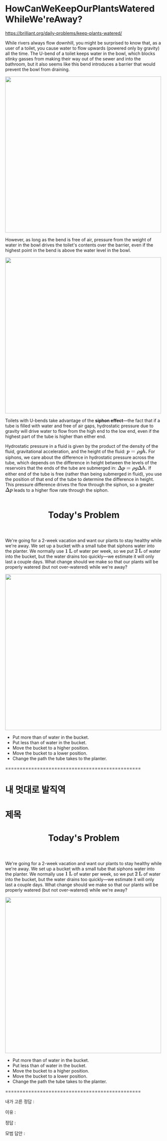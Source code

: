# HowCanWeKeepOurPlantsWateredWhileWe'reAway?
https://brilliant.org/daily-problems/keep-plants-watered/


<p>While rivers always flow downhill, you might be surprised to know that, as a user of a toilet, you cause water to flow upwards (powered only by gravity) all the time. The U-bend of a toilet keeps water in the bowl, which blocks stinky gasses from making their way out of the sewer and into the bathroom, but it also seems like this bend introduces a barrier that would prevent the bowl from draining. </p>





<p></p><div class="image-caption center">
<div class="zoomable-image"><span></span><img src="https://ds055uzetaobb.cloudfront.net/brioche/uploads/j2Ej0MSDvV-frame-3-14.svg?width=500" srcset="https://ds055uzetaobb.cloudfront.net/brioche/uploads/j2Ej0MSDvV-frame-3-14.svg?width=500 1x,https://ds055uzetaobb.cloudfront.net/brioche/uploads/j2Ej0MSDvV-frame-3-14.svg?width=1000 2x,https://ds055uzetaobb.cloudfront.net/brioche/uploads/j2Ej0MSDvV-frame-3-14.svg?width=1500 3x" alt="" style="width:500px;max-width:100%;"></div>
</div><p></p>

<p>However, as long as the bend is free of air, pressure from the weight of water in the bowl drives the toilet's contents over the barrier, even if the highest point in the bend is above the water level in the bowl.</p>

<p></p><div class="image-caption center">
<div class="zoomable-image"><span></span><img src="https://ds055uzetaobb.cloudfront.net/brioche/uploads/GD10UKntiw-frame-5.svg?width=500" srcset="https://ds055uzetaobb.cloudfront.net/brioche/uploads/GD10UKntiw-frame-5.svg?width=500 1x,https://ds055uzetaobb.cloudfront.net/brioche/uploads/GD10UKntiw-frame-5.svg?width=1000 2x,https://ds055uzetaobb.cloudfront.net/brioche/uploads/GD10UKntiw-frame-5.svg?width=1500 3x" alt="" style="width:500px;max-width:100%;"></div>
</div> <p></p>

<p>Toilets with U-bends take advantage of the <strong>siphon effect</strong>—the fact that if a tube is filled with water and free of air gaps, hydrostatic pressure due to gravity will drive water to flow from the high end to the low end, even if the highest part of the tube is higher than either end. </p>

<p>Hydrostatic pressure in a fluid is given by the product of the density of the fluid, gravitational acceleration, and the height of the fluid:
<span class="latexprocessor-block latexprocessor-d36cda2a02fbbf3d57cad714aab3749e5feefae9d632f557501c47a8481dfab3"><svg xmlns:xlink="http://www.w3.org/1999/xlink" style="width: 8.667ex; height: 2.222ex; vertical-align: -0.667ex; margin-top: 1px; margin-right: 0px; margin-bottom: 1px; margin-left: 0px; " viewBox="-39 -714.9033013280564 3726.5555555555557 951.8066026561128"><defs><path id="MJMATHI-70-12c2fb6e359611e9a5c902b7b6aa38863e410cd177ab49f29b1776d2f66b398e" stroke-width="0" d="M23 287Q24 290 25 295T30 317T40 348T55 381T75 411T101 433T134 442Q209 442 230 378L240 387Q302 442 358 442Q423 442 460 395T497 281Q497 173 421 82T249 -10Q227 -10 210 -4Q199 1 187 11T168 28L161 36Q160 35 139 -51T118 -138Q118 -144 126 -145T163 -148H188Q194 -155 194 -157T191 -175Q188 -187 185 -190T172 -194Q170 -194 161 -194T127 -193T65 -192Q-5 -192 -24 -194H-32Q-39 -187 -39 -183Q-37 -156 -26 -148H-6Q28 -147 33 -136Q36 -130 94 103T155 350Q156 355 156 364Q156 405 131 405Q109 405 94 377T71 316T59 280Q57 278 43 278H29Q23 284 23 287ZM178 102Q200 26 252 26Q282 26 310 49T356 107Q374 141 392 215T411 325V331Q411 405 350 405Q339 405 328 402T306 393T286 380T269 365T254 350T243 336T235 326L232 322Q232 321 229 308T218 264T204 212Q178 106 178 102Z"></path><path id="MJMAIN-3D-12c2fb6e359611e9a5c902b7b6aa38863e410cd177ab49f29b1776d2f66b398e" stroke-width="0" d="M56 347Q56 360 70 367H707Q722 359 722 347Q722 336 708 328L390 327H72Q56 332 56 347ZM56 153Q56 168 72 173H708Q722 163 722 153Q722 140 707 133H70Q56 140 56 153Z"></path><path id="MJMATHI-3C1-12c2fb6e359611e9a5c902b7b6aa38863e410cd177ab49f29b1776d2f66b398e" stroke-width="0" d="M58 -216Q25 -216 23 -186Q23 -176 73 26T127 234Q143 289 182 341Q252 427 341 441Q343 441 349 441T359 442Q432 442 471 394T510 276Q510 219 486 165T425 74T345 13T266 -10H255H248Q197 -10 165 35L160 41L133 -71Q108 -168 104 -181T92 -202Q76 -216 58 -216ZM424 322Q424 359 407 382T357 405Q322 405 287 376T231 300Q217 269 193 170L176 102Q193 26 260 26Q298 26 334 62Q367 92 389 158T418 266T424 322Z"></path><path id="MJMATHI-67-12c2fb6e359611e9a5c902b7b6aa38863e410cd177ab49f29b1776d2f66b398e" stroke-width="0" d="M311 43Q296 30 267 15T206 0Q143 0 105 45T66 160Q66 265 143 353T314 442Q361 442 401 394L404 398Q406 401 409 404T418 412T431 419T447 422Q461 422 470 413T480 394Q480 379 423 152T363 -80Q345 -134 286 -169T151 -205Q10 -205 10 -137Q10 -111 28 -91T74 -71Q89 -71 102 -80T116 -111Q116 -121 114 -130T107 -144T99 -154T92 -162L90 -164H91Q101 -167 151 -167Q189 -167 211 -155Q234 -144 254 -122T282 -75Q288 -56 298 -13Q311 35 311 43ZM384 328L380 339Q377 350 375 354T369 368T359 382T346 393T328 402T306 405Q262 405 221 352Q191 313 171 233T151 117Q151 38 213 38Q269 38 323 108L331 118L384 328Z"></path><path id="MJMATHI-68-12c2fb6e359611e9a5c902b7b6aa38863e410cd177ab49f29b1776d2f66b398e" stroke-width="0" d="M137 683Q138 683 209 688T282 694Q294 694 294 685Q294 674 258 534Q220 386 220 383Q220 381 227 388Q288 442 357 442Q411 442 444 415T478 336Q478 285 440 178T402 50Q403 36 407 31T422 26Q450 26 474 56T513 138Q516 149 519 151T535 153Q555 153 555 145Q555 144 551 130Q535 71 500 33Q466 -10 419 -10H414Q367 -10 346 17T325 74Q325 90 361 192T398 345Q398 404 354 404H349Q266 404 205 306L198 293L164 158Q132 28 127 16Q114 -11 83 -11Q69 -11 59 -2T48 16Q48 30 121 320L195 616Q195 629 188 632T149 637H128Q122 643 122 645T124 664Q129 683 137 683Z"></path><path id="MJMAIN-2E-12c2fb6e359611e9a5c902b7b6aa38863e410cd177ab49f29b1776d2f66b398e" stroke-width="0" d="M78 60Q78 84 95 102T138 120Q162 120 180 104T199 61Q199 36 182 18T139 0T96 17T78 60Z"></path></defs><g stroke="black" fill="black" stroke-width="0" transform="matrix(1 0 0 -1 0 0)"><use xlink:href="#MJMATHI-70-12c2fb6e359611e9a5c902b7b6aa38863e410cd177ab49f29b1776d2f66b398e"></use><use xlink:href="#MJMAIN-3D-12c2fb6e359611e9a5c902b7b6aa38863e410cd177ab49f29b1776d2f66b398e" x="780" y="0"></use><use xlink:href="#MJMATHI-3C1-12c2fb6e359611e9a5c902b7b6aa38863e410cd177ab49f29b1776d2f66b398e" x="1836" y="0"></use><use xlink:href="#MJMATHI-67-12c2fb6e359611e9a5c902b7b6aa38863e410cd177ab49f29b1776d2f66b398e" x="2353" y="0"></use><use xlink:href="#MJMATHI-68-12c2fb6e359611e9a5c902b7b6aa38863e410cd177ab49f29b1776d2f66b398e" x="2833" y="0"></use><use xlink:href="#MJMAIN-2E-12c2fb6e359611e9a5c902b7b6aa38863e410cd177ab49f29b1776d2f66b398e" x="3409" y="0"></use></g></svg></span>
For siphons, we care about the difference in hydrostatic pressure across the tube, which depends on the difference in height between the levels of the reservoirs that the ends of the tube are submerged in: <span class="latexprocessor-inline latexprocessor-19c0d621f5d8dadcbf2c115d8a339cefd36db7b2ef9ae7e38aa00b7501b74ddf"><svg xmlns:xlink="http://www.w3.org/1999/xlink" style="width: 12.444ex; height: 2.222ex; vertical-align: -0.667ex; margin-top: 1px; margin-right: 0px; margin-bottom: 1px; margin-left: 0px; " viewBox="0 -736.9033013280564 5353.555555555556 973.8066026561128"><defs><path id="MJMAIN-394-0b9a179c296511e98ea502160d56b37e02658430ebe24a878b5975cbcdc19ac0" stroke-width="0" d="M51 0Q46 4 46 7Q46 9 215 357T388 709Q391 716 416 716Q439 716 444 709Q447 705 616 357T786 7Q786 4 781 0H51ZM507 344L384 596L137 92L383 91H630Q630 93 507 344Z"></path><path id="MJMATHI-70-0b9a179c296511e98ea502160d56b37e02658430ebe24a878b5975cbcdc19ac0" stroke-width="0" d="M23 287Q24 290 25 295T30 317T40 348T55 381T75 411T101 433T134 442Q209 442 230 378L240 387Q302 442 358 442Q423 442 460 395T497 281Q497 173 421 82T249 -10Q227 -10 210 -4Q199 1 187 11T168 28L161 36Q160 35 139 -51T118 -138Q118 -144 126 -145T163 -148H188Q194 -155 194 -157T191 -175Q188 -187 185 -190T172 -194Q170 -194 161 -194T127 -193T65 -192Q-5 -192 -24 -194H-32Q-39 -187 -39 -183Q-37 -156 -26 -148H-6Q28 -147 33 -136Q36 -130 94 103T155 350Q156 355 156 364Q156 405 131 405Q109 405 94 377T71 316T59 280Q57 278 43 278H29Q23 284 23 287ZM178 102Q200 26 252 26Q282 26 310 49T356 107Q374 141 392 215T411 325V331Q411 405 350 405Q339 405 328 402T306 393T286 380T269 365T254 350T243 336T235 326L232 322Q232 321 229 308T218 264T204 212Q178 106 178 102Z"></path><path id="MJMAIN-3D-0b9a179c296511e98ea502160d56b37e02658430ebe24a878b5975cbcdc19ac0" stroke-width="0" d="M56 347Q56 360 70 367H707Q722 359 722 347Q722 336 708 328L390 327H72Q56 332 56 347ZM56 153Q56 168 72 173H708Q722 163 722 153Q722 140 707 133H70Q56 140 56 153Z"></path><path id="MJMATHI-3C1-0b9a179c296511e98ea502160d56b37e02658430ebe24a878b5975cbcdc19ac0" stroke-width="0" d="M58 -216Q25 -216 23 -186Q23 -176 73 26T127 234Q143 289 182 341Q252 427 341 441Q343 441 349 441T359 442Q432 442 471 394T510 276Q510 219 486 165T425 74T345 13T266 -10H255H248Q197 -10 165 35L160 41L133 -71Q108 -168 104 -181T92 -202Q76 -216 58 -216ZM424 322Q424 359 407 382T357 405Q322 405 287 376T231 300Q217 269 193 170L176 102Q193 26 260 26Q298 26 334 62Q367 92 389 158T418 266T424 322Z"></path><path id="MJMATHI-67-0b9a179c296511e98ea502160d56b37e02658430ebe24a878b5975cbcdc19ac0" stroke-width="0" d="M311 43Q296 30 267 15T206 0Q143 0 105 45T66 160Q66 265 143 353T314 442Q361 442 401 394L404 398Q406 401 409 404T418 412T431 419T447 422Q461 422 470 413T480 394Q480 379 423 152T363 -80Q345 -134 286 -169T151 -205Q10 -205 10 -137Q10 -111 28 -91T74 -71Q89 -71 102 -80T116 -111Q116 -121 114 -130T107 -144T99 -154T92 -162L90 -164H91Q101 -167 151 -167Q189 -167 211 -155Q234 -144 254 -122T282 -75Q288 -56 298 -13Q311 35 311 43ZM384 328L380 339Q377 350 375 354T369 368T359 382T346 393T328 402T306 405Q262 405 221 352Q191 313 171 233T151 117Q151 38 213 38Q269 38 323 108L331 118L384 328Z"></path><path id="MJMAIN-394-0b9a179c296511e98ea502160d56b37e02658430ebe24a878b5975cbcdc19ac0" stroke-width="0" d="M51 0Q46 4 46 7Q46 9 215 357T388 709Q391 716 416 716Q439 716 444 709Q447 705 616 357T786 7Q786 4 781 0H51ZM507 344L384 596L137 92L383 91H630Q630 93 507 344Z"></path><path id="MJMATHI-68-0b9a179c296511e98ea502160d56b37e02658430ebe24a878b5975cbcdc19ac0" stroke-width="0" d="M137 683Q138 683 209 688T282 694Q294 694 294 685Q294 674 258 534Q220 386 220 383Q220 381 227 388Q288 442 357 442Q411 442 444 415T478 336Q478 285 440 178T402 50Q403 36 407 31T422 26Q450 26 474 56T513 138Q516 149 519 151T535 153Q555 153 555 145Q555 144 551 130Q535 71 500 33Q466 -10 419 -10H414Q367 -10 346 17T325 74Q325 90 361 192T398 345Q398 404 354 404H349Q266 404 205 306L198 293L164 158Q132 28 127 16Q114 -11 83 -11Q69 -11 59 -2T48 16Q48 30 121 320L195 616Q195 629 188 632T149 637H128Q122 643 122 645T124 664Q129 683 137 683Z"></path><path id="MJMAIN-2E-0b9a179c296511e98ea502160d56b37e02658430ebe24a878b5975cbcdc19ac0" stroke-width="0" d="M78 60Q78 84 95 102T138 120Q162 120 180 104T199 61Q199 36 182 18T139 0T96 17T78 60Z"></path></defs><g stroke="black" fill="black" stroke-width="0" transform="matrix(1 0 0 -1 0 0)"><use xlink:href="#MJMAIN-394-0b9a179c296511e98ea502160d56b37e02658430ebe24a878b5975cbcdc19ac0"></use><use xlink:href="#MJMATHI-70-0b9a179c296511e98ea502160d56b37e02658430ebe24a878b5975cbcdc19ac0" x="833" y="0"></use><use xlink:href="#MJMAIN-3D-0b9a179c296511e98ea502160d56b37e02658430ebe24a878b5975cbcdc19ac0" x="1613" y="0"></use><use xlink:href="#MJMATHI-3C1-0b9a179c296511e98ea502160d56b37e02658430ebe24a878b5975cbcdc19ac0" x="2669" y="0"></use><use xlink:href="#MJMATHI-67-0b9a179c296511e98ea502160d56b37e02658430ebe24a878b5975cbcdc19ac0" x="3186" y="0"></use><use xlink:href="#MJMAIN-394-0b9a179c296511e98ea502160d56b37e02658430ebe24a878b5975cbcdc19ac0" x="3666" y="0"></use><use xlink:href="#MJMATHI-68-0b9a179c296511e98ea502160d56b37e02658430ebe24a878b5975cbcdc19ac0" x="4499" y="0"></use><use xlink:href="#MJMAIN-2E-0b9a179c296511e98ea502160d56b37e02658430ebe24a878b5975cbcdc19ac0" x="5075" y="0"></use></g></svg></span> If either end of the tube is free (rather than being submerged in fluid), you use the position of that end of the tube to determine the difference in height. This pressure difference drives the flow through the siphon, so a greater <span class="latexprocessor-inline latexprocessor-fa2cee01c0af1f9d07ffca4d09988992314d2b2d742321491444384d1de7e4a4"><svg xmlns:xlink="http://www.w3.org/1999/xlink" style="width: 3.111ex; height: 2.222ex; vertical-align: -0.556ex; margin-top: 1px; margin-right: 0px; margin-bottom: 1px; margin-left: 0px; " viewBox="0 -736.9033013280564 1336 951.8066026561128"><defs><path id="MJMAIN-394-f0837cfe3a2311e38dd940400601ade90c9f1b29e2e24c13aefa7887426ae173" stroke-width="0" d="M51 0Q46 4 46 7Q46 9 215 357T388 709Q391 716 416 716Q439 716 444 709Q447 705 616 357T786 7Q786 4 781 0H51ZM507 344L384 596L137 92L383 91H630Q630 93 507 344Z"></path><path id="MJMATHI-70-f0837cfe3a2311e38dd940400601ade90c9f1b29e2e24c13aefa7887426ae173" stroke-width="0" d="M23 287Q24 290 25 295T30 317T40 348T55 381T75 411T101 433T134 442Q209 442 230 378L240 387Q302 442 358 442Q423 442 460 395T497 281Q497 173 421 82T249 -10Q227 -10 210 -4Q199 1 187 11T168 28L161 36Q160 35 139 -51T118 -138Q118 -144 126 -145T163 -148H188Q194 -155 194 -157T191 -175Q188 -187 185 -190T172 -194Q170 -194 161 -194T127 -193T65 -192Q-5 -192 -24 -194H-32Q-39 -187 -39 -183Q-37 -156 -26 -148H-6Q28 -147 33 -136Q36 -130 94 103T155 350Q156 355 156 364Q156 405 131 405Q109 405 94 377T71 316T59 280Q57 278 43 278H29Q23 284 23 287ZM178 102Q200 26 252 26Q282 26 310 49T356 107Q374 141 392 215T411 325V331Q411 405 350 405Q339 405 328 402T306 393T286 380T269 365T254 350T243 336T235 326L232 322Q232 321 229 308T218 264T204 212Q178 106 178 102Z"></path></defs><g stroke="black" fill="black" stroke-width="0" transform="matrix(1 0 0 -1 0 0)"><use xlink:href="#MJMAIN-394-f0837cfe3a2311e38dd940400601ade90c9f1b29e2e24c13aefa7887426ae173"></use><use xlink:href="#MJMATHI-70-f0837cfe3a2311e38dd940400601ade90c9f1b29e2e24c13aefa7887426ae173" x="833" y="0"></use></g></svg></span> leads to a higher flow rate through the siphon.</p>

<p></p><div class="image-caption center">
<div class="zoomable-image"><span></span><img src="https://ds055uzetaobb.cloudfront.net/brioche/uploads/CBpFRt1nYw-frame-2.png?width=1200" srcset="https://ds055uzetaobb.cloudfront.net/brioche/uploads/CBpFRt1nYw-frame-2.png?width=1200 1x,https://ds055uzetaobb.cloudfront.net/brioche/uploads/CBpFRt1nYw-frame-2.png?width=2400 2x,https://ds055uzetaobb.cloudfront.net/brioche/uploads/CBpFRt1nYw-frame-2.png?width=3600 3x" alt=""></div>
</div><p></p>




<div class="b-readable-l">
<header class="b-vspace-m">
<h1>Today's Problem</h1>
</header>

<div class="solv-problem">
<div class="solv-content">




<div class="question-text latex">





<p>We're going for a 2-week vacation and want our plants to stay healthy while we're away. We set up a bucket with a small tube that siphons water into the planter. We normally use <span class="latexprocessor-inline latexprocessor-3fe977f1740bc30dca194a38120d93252633b09c6c0a46f80c8bf393004145ff"><svg xmlns:xlink="http://www.w3.org/1999/xlink" style="width: 3.125ex; height: 1.625ex; vertical-align: -0.125ex; margin-top: 1px; margin-right: 0px; margin-bottom: 1px; margin-left: 0px; " viewBox="0 -701.5807122916057 1347.2222222222222 720.1614245832114"><defs><path id="MJMAIN-31-d66bde2e53a211e685b602f5dad986b73668dadfe9974cb28cb7d44ce0beaf1e" stroke-width="0" d="M213 578L200 573Q186 568 160 563T102 556H83V602H102Q149 604 189 617T245 641T273 663Q275 666 285 666Q294 666 302 660V361L303 61Q310 54 315 52T339 48T401 46H427V0H416Q395 3 257 3Q121 3 100 0H88V46H114Q136 46 152 46T177 47T193 50T201 52T207 57T213 61V578Z"></path><path id="MJMAIN-4C-d66bde2e53a211e685b602f5dad986b73668dadfe9974cb28cb7d44ce0beaf1e" stroke-width="0" d="M128 622Q121 629 117 631T101 634T58 637H25V683H36Q48 680 182 680Q324 680 348 683H360V637H333Q273 637 258 635T233 622L232 342V129Q232 57 237 52Q243 47 313 47Q384 47 410 53Q470 70 498 110T536 221Q536 226 537 238T540 261T542 272T562 273H582V268Q580 265 568 137T554 5V0H25V46H58Q100 47 109 49T128 61V622Z"></path></defs><g stroke="black" fill="black" stroke-width="0" transform="matrix(1 0 0 -1 0 0)"><use xlink:href="#MJMAIN-31-d66bde2e53a211e685b602f5dad986b73668dadfe9974cb28cb7d44ce0beaf1e"></use><use xlink:href="#MJMAIN-4C-d66bde2e53a211e685b602f5dad986b73668dadfe9974cb28cb7d44ce0beaf1e" x="722" y="0"></use></g></svg></span> of water per week, so we put <span class="latexprocessor-inline latexprocessor-33e93288bb23339c1204ab4ff98cd5433578a71ca8d30379d6bcbdaf47a9cb80"><svg xmlns:xlink="http://www.w3.org/1999/xlink" style="width: 3.111ex; height: 1.667ex; vertical-align: -0.111ex; margin-top: 1px; margin-right: 0px; margin-bottom: 1px; margin-left: 0px; " viewBox="0 -703.9033013280564 1347.2222222222222 724.8066026561128"><defs><path id="MJMAIN-32-4aa3206424a611e98ea502160d56b37e6317e53088a8424bab4b25e159c1e47f" stroke-width="0" d="M109 429Q82 429 66 447T50 491Q50 562 103 614T235 666Q326 666 387 610T449 465Q449 422 429 383T381 315T301 241Q265 210 201 149L142 93L218 92Q375 92 385 97Q392 99 409 186V189H449V186Q448 183 436 95T421 3V0H50V19V31Q50 38 56 46T86 81Q115 113 136 137Q145 147 170 174T204 211T233 244T261 278T284 308T305 340T320 369T333 401T340 431T343 464Q343 527 309 573T212 619Q179 619 154 602T119 569T109 550Q109 549 114 549Q132 549 151 535T170 489Q170 464 154 447T109 429Z"></path><path id="MJMAIN-4C-4aa3206424a611e98ea502160d56b37e6317e53088a8424bab4b25e159c1e47f" stroke-width="0" d="M128 622Q121 629 117 631T101 634T58 637H25V683H36Q48 680 182 680Q324 680 348 683H360V637H333Q273 637 258 635T233 622L232 342V129Q232 57 237 52Q243 47 313 47Q384 47 410 53Q470 70 498 110T536 221Q536 226 537 238T540 261T542 272T562 273H582V268Q580 265 568 137T554 5V0H25V46H58Q100 47 109 49T128 61V622Z"></path></defs><g stroke="black" fill="black" stroke-width="0" transform="matrix(1 0 0 -1 0 0)"><use xlink:href="#MJMAIN-32-4aa3206424a611e98ea502160d56b37e6317e53088a8424bab4b25e159c1e47f"></use><use xlink:href="#MJMAIN-4C-4aa3206424a611e98ea502160d56b37e6317e53088a8424bab4b25e159c1e47f" x="722" y="0"></use></g></svg></span> of water into the bucket, but the water drains too quickly—we estimate it will only last a couple days. What change should we make so that our plants will be properly watered (but not over-watered) while we're away?</p>

<p></p><div class="image-caption center">
<div class="zoomable-image"><span></span><img src="https://ds055uzetaobb.cloudfront.net/brioche/uploads/kGqXAx7Xzo-frame-7.svg?width=500" srcset="https://ds055uzetaobb.cloudfront.net/brioche/uploads/kGqXAx7Xzo-frame-7.svg?width=500 1x,https://ds055uzetaobb.cloudfront.net/brioche/uploads/kGqXAx7Xzo-frame-7.svg?width=1000 2x,https://ds055uzetaobb.cloudfront.net/brioche/uploads/kGqXAx7Xzo-frame-7.svg?width=1500 3x" alt="" style="width:500px;max-width:100%;"></div>
</div><p></p>


</div>


</div>
</div>
</div>


* Put more than of water in the bucket.
* Put less than of water in the bucket.
* Move the bucket to a higher position.
* Move the bucket to a lower position.
* Change the path the tube takes to the planter.

===============================================



# 내 멋대로 발직역
# 제목

<div class="b-readable-l">
<header class="b-vspace-m">
<h1>Today's Problem</h1>
</header>

<div class="solv-problem">
<div class="solv-content">




<div class="question-text latex">





<p>We're going for a 2-week vacation and want our plants to stay healthy while we're away. We set up a bucket with a small tube that siphons water into the planter. We normally use <span class="latexprocessor-inline latexprocessor-3fe977f1740bc30dca194a38120d93252633b09c6c0a46f80c8bf393004145ff"><svg xmlns:xlink="http://www.w3.org/1999/xlink" style="width: 3.125ex; height: 1.625ex; vertical-align: -0.125ex; margin-top: 1px; margin-right: 0px; margin-bottom: 1px; margin-left: 0px; " viewBox="0 -701.5807122916057 1347.2222222222222 720.1614245832114"><defs><path id="MJMAIN-31-d66bde2e53a211e685b602f5dad986b73668dadfe9974cb28cb7d44ce0beaf1e" stroke-width="0" d="M213 578L200 573Q186 568 160 563T102 556H83V602H102Q149 604 189 617T245 641T273 663Q275 666 285 666Q294 666 302 660V361L303 61Q310 54 315 52T339 48T401 46H427V0H416Q395 3 257 3Q121 3 100 0H88V46H114Q136 46 152 46T177 47T193 50T201 52T207 57T213 61V578Z"></path><path id="MJMAIN-4C-d66bde2e53a211e685b602f5dad986b73668dadfe9974cb28cb7d44ce0beaf1e" stroke-width="0" d="M128 622Q121 629 117 631T101 634T58 637H25V683H36Q48 680 182 680Q324 680 348 683H360V637H333Q273 637 258 635T233 622L232 342V129Q232 57 237 52Q243 47 313 47Q384 47 410 53Q470 70 498 110T536 221Q536 226 537 238T540 261T542 272T562 273H582V268Q580 265 568 137T554 5V0H25V46H58Q100 47 109 49T128 61V622Z"></path></defs><g stroke="black" fill="black" stroke-width="0" transform="matrix(1 0 0 -1 0 0)"><use xlink:href="#MJMAIN-31-d66bde2e53a211e685b602f5dad986b73668dadfe9974cb28cb7d44ce0beaf1e"></use><use xlink:href="#MJMAIN-4C-d66bde2e53a211e685b602f5dad986b73668dadfe9974cb28cb7d44ce0beaf1e" x="722" y="0"></use></g></svg></span> of water per week, so we put <span class="latexprocessor-inline latexprocessor-33e93288bb23339c1204ab4ff98cd5433578a71ca8d30379d6bcbdaf47a9cb80"><svg xmlns:xlink="http://www.w3.org/1999/xlink" style="width: 3.111ex; height: 1.667ex; vertical-align: -0.111ex; margin-top: 1px; margin-right: 0px; margin-bottom: 1px; margin-left: 0px; " viewBox="0 -703.9033013280564 1347.2222222222222 724.8066026561128"><defs><path id="MJMAIN-32-4aa3206424a611e98ea502160d56b37e6317e53088a8424bab4b25e159c1e47f" stroke-width="0" d="M109 429Q82 429 66 447T50 491Q50 562 103 614T235 666Q326 666 387 610T449 465Q449 422 429 383T381 315T301 241Q265 210 201 149L142 93L218 92Q375 92 385 97Q392 99 409 186V189H449V186Q448 183 436 95T421 3V0H50V19V31Q50 38 56 46T86 81Q115 113 136 137Q145 147 170 174T204 211T233 244T261 278T284 308T305 340T320 369T333 401T340 431T343 464Q343 527 309 573T212 619Q179 619 154 602T119 569T109 550Q109 549 114 549Q132 549 151 535T170 489Q170 464 154 447T109 429Z"></path><path id="MJMAIN-4C-4aa3206424a611e98ea502160d56b37e6317e53088a8424bab4b25e159c1e47f" stroke-width="0" d="M128 622Q121 629 117 631T101 634T58 637H25V683H36Q48 680 182 680Q324 680 348 683H360V637H333Q273 637 258 635T233 622L232 342V129Q232 57 237 52Q243 47 313 47Q384 47 410 53Q470 70 498 110T536 221Q536 226 537 238T540 261T542 272T562 273H582V268Q580 265 568 137T554 5V0H25V46H58Q100 47 109 49T128 61V622Z"></path></defs><g stroke="black" fill="black" stroke-width="0" transform="matrix(1 0 0 -1 0 0)"><use xlink:href="#MJMAIN-32-4aa3206424a611e98ea502160d56b37e6317e53088a8424bab4b25e159c1e47f"></use><use xlink:href="#MJMAIN-4C-4aa3206424a611e98ea502160d56b37e6317e53088a8424bab4b25e159c1e47f" x="722" y="0"></use></g></svg></span> of water into the bucket, but the water drains too quickly—we estimate it will only last a couple days. What change should we make so that our plants will be properly watered (but not over-watered) while we're away?</p>

<p></p><div class="image-caption center">
<div class="zoomable-image"><span></span><img src="https://ds055uzetaobb.cloudfront.net/brioche/uploads/kGqXAx7Xzo-frame-7.svg?width=500" srcset="https://ds055uzetaobb.cloudfront.net/brioche/uploads/kGqXAx7Xzo-frame-7.svg?width=500 1x,https://ds055uzetaobb.cloudfront.net/brioche/uploads/kGqXAx7Xzo-frame-7.svg?width=1000 2x,https://ds055uzetaobb.cloudfront.net/brioche/uploads/kGqXAx7Xzo-frame-7.svg?width=1500 3x" alt="" style="width:500px;max-width:100%;"></div>
</div><p></p>


</div>


</div>
</div>
</div>


* Put more than of water in the bucket.
* Put less than of water in the bucket.
* Move the bucket to a higher position.
* Move the bucket to a lower position.
* Change the path the tube takes to the planter.

===============================================

내가 고른 정답 : 

이유 : 

정답 : 

모범 답안 : 


